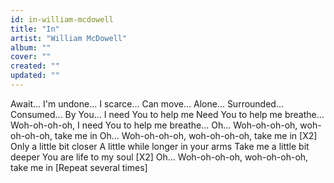 ```yaml
---
id: in-william-mcdowell
title: "In"
artist: "William McDowell"
album: ""
cover: ""
created: ""
updated: ""
---
```


Await... I'm undone... I scarce... Can move...
Alone... Surrounded... Consumed... By You...
I need You to help me
Need You to help me breathe...
Woh-oh-oh-oh, I need You to help me breathe...
Oh... Woh-oh-oh-oh, woh-oh-oh-oh, take me in
Oh... Woh-oh-oh-oh, woh-oh-oh-oh, take me in
[X2]
Only a little bit closer
A little while longer in your arms
Take me a little bit deeper
You are life to my soul
[X2]
Oh... Woh-oh-oh-oh, woh-oh-oh-oh, take me in
[Repeat several times]